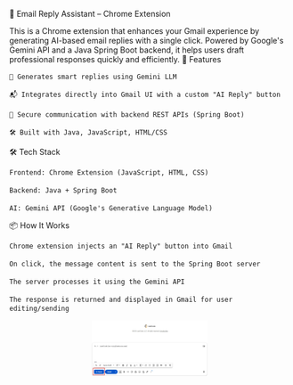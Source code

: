 💬 Email Reply Assistant – Chrome Extension

This is a Chrome extension that enhances your Gmail experience by generating AI-based email replies with a single click. Powered by Google's Gemini API and a Java Spring Boot backend, it helps users draft professional responses quickly and efficiently.
🚀 Features

    🧠 Generates smart replies using Gemini LLM

    📬 Integrates directly into Gmail UI with a custom "AI Reply" button

    🔗 Secure communication with backend REST APIs (Spring Boot)

    🛠️ Built with Java, JavaScript, HTML/CSS

🛠 Tech Stack

    Frontend: Chrome Extension (JavaScript, HTML, CSS)

    Backend: Java + Spring Boot

    AI: Gemini API (Google's Generative Language Model)

📦 How It Works

    Chrome extension injects an "AI Reply" button into Gmail

    On click, the message content is sent to the Spring Boot server

    The server processes it using the Gemini API

    The response is returned and displayed in Gmail for user editing/sending
 
<p align="center">
  <img alt="Email_reply" height="100px" src="https://raw.githubusercontent.com/Farukbsfmstu/Online-registration-form/main/Email_reply.jpg" />
</p>

